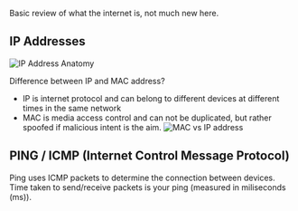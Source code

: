 Basic review of what the internet is, not much new here.

## IP Addresses
![IP Address Anatomy](https://assets.tryhackme.com/additional/networking-fundamentals/intro-to-networking/what-is-a-network/octets.png)

Difference between IP and MAC address?
 - IP is internet protocol and can belong to different devices at different times in the same network
 - MAC is media access control and can not be duplicated, but rather spoofed if malicious intent is the aim.
 ![MAC vs IP address](https://assets.tryhackme.com/additional/networking-fundamentals/intro-to-networking/ipv6.png)


## PING / ICMP (Internet Control Message Protocol)

Ping uses ICMP packets to determine the connection between devices. Time taken to send/receive packets is your ping (measured in miliseconds (ms)).
